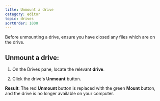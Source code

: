 ```yaml
---
title: Unmount a drive
category: editor
topic: drives
sortOrder: 1000
---
```


Before unmounting a drive, ensure you have closed any files which are on the drive.

## Unmount a drive:

1. On the Drives pane, locate the relevant **drive**.

2. Click the drive's <i class="fa fa-minus-circle"></i> **Unmount** button.

<p class="tip tip--result">
  <strong>Result</strong>:
  The red <strong>Unmount</strong> button is replaced with the green <i class="fa fa-plus-circle"></i> <strong>Mount</strong> button, and the drive is no longer available on your computer.
</p>
